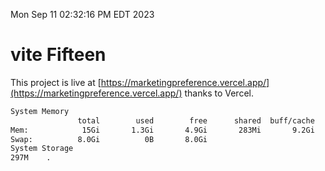 Mon Sep 11 02:32:16 PM EDT 2023

# vite Fifteen


This project is live at [https://marketingpreference.vercel.app/](https://marketingpreference.vercel.app/) thanks to Vercel.

```bash
System Memory
               total        used        free      shared  buff/cache   available
Mem:            15Gi       1.3Gi       4.9Gi       283Mi       9.2Gi        13Gi
Swap:          8.0Gi          0B       8.0Gi
System Storage
297M	.
```
```bash
